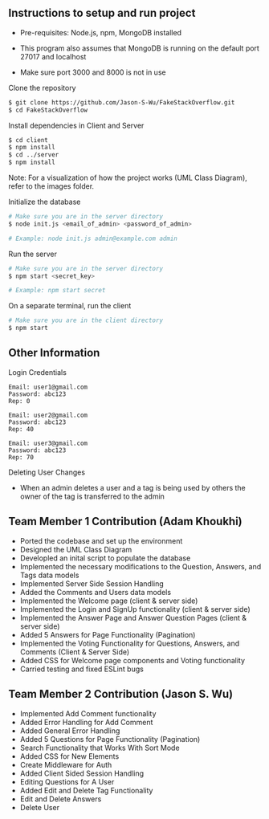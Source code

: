 ## Instructions to setup and run project

- Pre-requisites: Node.js, npm, MongoDB installed

- This program also assumes that MongoDB is running on the default port 27017 and localhost

- Make sure port 3000 and 8000 is not in use

Clone the repository

```bash
$ git clone https://github.com/Jason-S-Wu/FakeStackOverflow.git
$ cd FakeStackOverflow
```

Install dependencies in Client and Server

```bash
$ cd client
$ npm install
$ cd ../server
$ npm install
```
Note: For a visualization of how the project works (UML Class Diagram), refer to the images folder.

Initialize the database

```bash
# Make sure you are in the server directory
$ node init.js <email_of_admin> <password_of_admin>

# Example: node init.js admin@example.com admin
```

Run the server

```bash
# Make sure you are in the server directory
$ npm start <secret_key>

# Example: npm start secret
```

On a separate terminal, run the client

```bash
# Make sure you are in the client directory
$ npm start
```

## Other Information

Login Credentials

```
Email: user1@gmail.com
Password: abc123
Rep: 0

Email: user2@gmail.com
Password: abc123
Rep: 40

Email: user3@gmail.com
Password: abc123
Rep: 70
```

Deleting User Changes

- When an admin deletes a user and a tag is being used by others the owner of the tag is transferred to the admin

## Team Member 1 Contribution (Adam Khoukhi)

- Ported the codebase and set up the environment 
- Designed the UML Class Diagram
- Developled an inital script to populate the database
- Implemented the necessary modifications to the Question, Answers, and Tags data models
- Implemented Server Side Session Handling
- Added the Comments and Users data models
- Implemented the Welcome page (client & server side)
- Implemented the Login and SignUp functionality (client & server side)
- Implemented the Answer Page and Answer Question Pages (client & server side)
- Added 5 Answers for Page Functionality (Pagination)
- Implemented the Voting Functionality for Questions, Answers, and Comments (Client & Server Side)
- Added CSS for Welcome page components and Voting functionality
- Carried testing and fixed ESLint bugs

## Team Member 2 Contribution (Jason S. Wu)

- Implemented Add Comment functionality
- Added Error Handling for Add Comment
- Added General Error Handling
- Added 5 Questions for Page Functionality (Pagination)
- Search Functionality that Works With Sort Mode
- Added CSS for New Elements
- Create Middleware for Auth
- Added Client Sided Session Handling
- Editing Questions for A User
- Added Edit and Delete Tag Functionality
- Edit and Delete Answers
- Delete User

